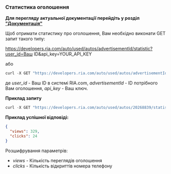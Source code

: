 ### Статистика оголошення

**Для перегляду актуальної документації перейдіть у розділ ["Документація"](https://developers.ria.com/docs/)**

Щоб отримати статистику про оголошення, Вам необхідно виконати GET запит такого типу:

https://developers.ria.com/auto/used/autos/advertisementId/statistic?user_id=Ваш ID&api_key=YOUR_API_KEY

або 
````javascript
curl -X GET "https://developers.ria.com/auto/used/autos/advertisementId/statistic?user_id=Ваш ID&api_key=YOUR_API_KEY" -H "accept: application/json"
`````
де *user_id* - Ваш ID в системі RIA.com, *advertisementId* - ID потрібного Вам оголошення, *api_key* - Ваш ключ.

**Приклад запиту**
````javascript
curl -X GET "https://developers.ria.com/auto/used/autos/20268839/statistic?user_id=7069830&api_key=YOUR_API_KEY" -H "accept: application/json""`
````
**Приклад успішної відповіді:**

```json
{
  "views": 329,
  "clicks": 24
}
```
Розшифрування параметрів:

- *views* - Кількість переглядів оголошення
- *clicks* - Кількість відкриттів номера телефону

 
